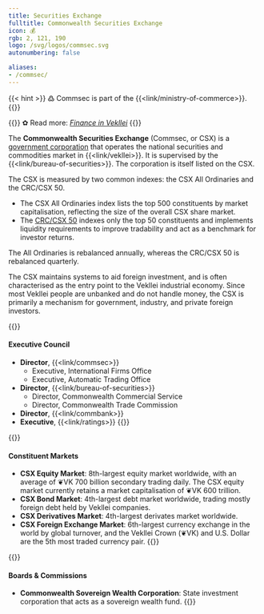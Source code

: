 ```yaml
---
title: Securities Exchange
fulltitle: Commonwealth Securities Exchange
icon: 💰
rgb: 2, 121, 190
logo: /svg/logos/commsec.svg
autonumbering: false

aliases:
- /commsec/
---
```

{{< hint >}}
߷ Commsec is part of the {{<link/ministry-of-commerce>}}.
{{</hint>}}

{{<hint>}}
✿ Read more: *[Finance in Vekllei](/finance/)*
{{</hint>}}

The <span class="fi fi-min-commsec fis"></span> **Commonwealth Securities Exchange** (Commsec, or CSX) is a [government corporation](/state-industry/) that operates the national securities and commodities market in {{<link/vekllei>}}. It is supervised by the {{<link/bureau-of-securities>}}. The corporation is itself listed on the CSX.

The CSX is measured by two common indexes: the CSX All Ordinaries and the CRC/CSX 50.

* The CSX All Ordinaries index lists the top 500 constituents by market capitalisation, reflecting the size of the overall CSX share market.
* The [CRC/CSX 50](/ratings/) indexes only the top 50 constituents and implements liquidity requirements to improve tradability and act as a benchmark for investor returns.

The All Ordinaries is rebalanced annually, whereas the CRC/CSX 50 is rebalanced quarterly.

The CSX maintains systems to aid foreign investment, and is often characterised as the entry point to the Vekllei industrial economy. Since most Vekllei people are unbanked and do not handle money, the CSX is primarily a mechanism for government, industry, and private foreign investors.

{{<hint panel>}}
#### Executive Council

* **Director**, {{<link/commsec>}}
	* Executive, International Firms Office
	* Executive, Automatic Trading Office
* **Director**, {{<link/bureau-of-securities>}}
	* Director, Commonwealth Commercial Service
	* Director, Commonwealth Trade Commission
* **Director**, {{<link/commbank>}}
* **Executive**, {{<link/ratings>}}
{{</hint>}}

{{<hint panel>}}
#### Constituent Markets

* **CSX Equity Market**: 8th-largest equity market worldwide, with an average of ❦VK 700 billion secondary trading daily. The CSX equity market currently retains a market capitalisation of ❦VK 600 trillion.
* **CSX Bond Market**: 4th-largest debt market worldwide, trading mostly foreign debt held by Vekllei companies.
* **CSX Derivatives Market**: 4th-largest derivates market worldwide.
* **CSX Foreign Exchange Market**: 6th-largest currency exchange in the world by global turnover, and the Vekllei Crown (❦VK) and U.S. Dollar are the 5th most traded currency pair.
{{</hint>}}

{{<hint panel>}}
#### Boards & Commissions

* **Commonwealth Sovereign Wealth Corporation**: State investment corporation that acts as a sovereign wealth fund.
{{</hint>}}
